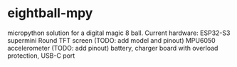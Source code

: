 # eightball-mpy
micropython solution for a digital magic 8 ball.
Current hardware:
  ESP32-S3 supermini
  Round TFT screen (TODO: add model and pinout)
  MPU6050 accelerometer (TODO: add pinout)
  battery, charger board with overload protection, USB-C port
